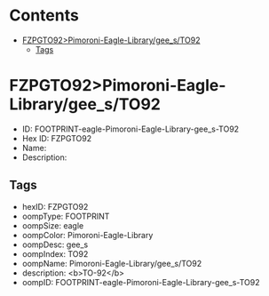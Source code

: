 



Contents
========

* [FZPGTO92>Pimoroni-Eagle-Library/gee_s/TO92](#fzpgto92pimoroni-eagle-librarygee_sto92)
	* [Tags](#tags)

# FZPGTO92>Pimoroni-Eagle-Library/gee_s/TO92

- ID: FOOTPRINT-eagle-Pimoroni-Eagle-Library-gee_s-TO92
- Hex ID: FZPGTO92
- Name: 
- Description: 

## Tags

- hexID: FZPGTO92
- oompType: FOOTPRINT
- oompSize: eagle
- oompColor: Pimoroni-Eagle-Library
- oompDesc: gee_s
- oompIndex: TO92
- oompName: Pimoroni-Eagle-Library/gee_s/TO92
- description: &lt;b&gt;TO-92&lt;/b&gt;
- oompID: FOOTPRINT-eagle-Pimoroni-Eagle-Library-gee_s-TO92
